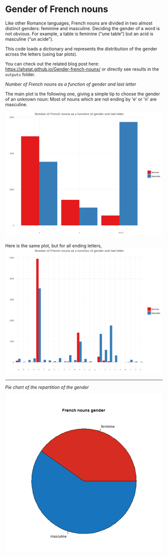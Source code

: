 # Gender of French nouns

Like other Romance languages, French nouns are divided in two almost distinct genders: feminine and masculine. Deciding the gender of a word is not obvious. For example, a table is feminine (“une table”) but an acid is masculine (“un acide”).

This code loads a dictionary and represents the distribution of the gender across the letters (using bar plots).

You can check out the related blog post here: https://ahstat.github.io/Gender-french-nouns/ or directly see results in the `outputs` folder.

*Number of French nouns as a function of gender and last letter*

The main plot is the following one, giving a simple tip to choose the gender of an unknown noun: Most of nouns which are not ending by 'e' or 'n' are masculine.

![Gender French nouns as a function of the last letter](outputs/gender_letter_last1_cens2000_hi.png) 

Here is the same plot, but for all ending letters, 
![Gender French nouns as a function of the last letter](outputs/gender_letter_last1_cens0_hi.png) 

---

*Pie chart of the repartition of the gender*

![Pie global](outputs/pieGlobal.png) 